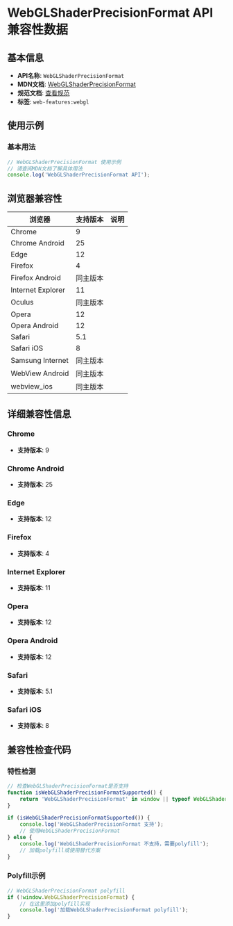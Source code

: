 # WebGLShaderPrecisionFormat API 兼容性数据

## 基本信息

- **API名称**: `WebGLShaderPrecisionFormat`
- **MDN文档**: [WebGLShaderPrecisionFormat](https://developer.mozilla.org/docs/Web/API/WebGLShaderPrecisionFormat)
- **规范文档**: [查看规范](https://registry.khronos.org/webgl/specs/latest/1.0/#5.12)
- **标签**: `web-features:webgl`

## 使用示例

### 基本用法

```javascript
// WebGLShaderPrecisionFormat 使用示例
// 请查阅MDN文档了解具体用法
console.log('WebGLShaderPrecisionFormat API');
```

## 浏览器兼容性

| 浏览器 | 支持版本 | 说明 |
|--------|----------|------|
| Chrome | 9 |  |
| Chrome Android | 25 |  |
| Edge | 12 |  |
| Firefox | 4 |  |
| Firefox Android | 同主版本 |  |
| Internet Explorer | 11 |  |
| Oculus | 同主版本 |  |
| Opera | 12 |  |
| Opera Android | 12 |  |
| Safari | 5.1 |  |
| Safari iOS | 8 |  |
| Samsung Internet | 同主版本 |  |
| WebView Android | 同主版本 |  |
| webview_ios | 同主版本 |  |

## 详细兼容性信息

### Chrome

- **支持版本**: 9

### Chrome Android

- **支持版本**: 25

### Edge

- **支持版本**: 12

### Firefox

- **支持版本**: 4

### Internet Explorer

- **支持版本**: 11

### Opera

- **支持版本**: 12

### Opera Android

- **支持版本**: 12

### Safari

- **支持版本**: 5.1

### Safari iOS

- **支持版本**: 8

## 兼容性检查代码

### 特性检测

```javascript
// 检查WebGLShaderPrecisionFormat是否支持
function isWebGLShaderPrecisionFormatSupported() {
    return 'WebGLShaderPrecisionFormat' in window || typeof WebGLShaderPrecisionFormat !== 'undefined';
}

if (isWebGLShaderPrecisionFormatSupported()) {
    console.log('WebGLShaderPrecisionFormat 支持');
    // 使用WebGLShaderPrecisionFormat
} else {
    console.log('WebGLShaderPrecisionFormat 不支持，需要polyfill');
    // 加载polyfill或使用替代方案
}
```

### Polyfill示例

```javascript
// WebGLShaderPrecisionFormat polyfill
if (!window.WebGLShaderPrecisionFormat) {
    // 在这里添加polyfill实现
    console.log('加载WebGLShaderPrecisionFormat polyfill');
}
```

